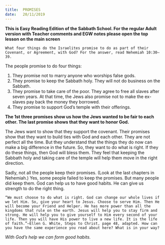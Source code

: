 ```yaml
---
title:  PROMISES
date:   20/11/2019
---
```


**This is Easy Reading Edition of the Sabbath School. For the regular Adult version with Teacher comments and EGW notes please open the top lesson on the main screen** 

`What four things do the Israelites promise to do as part of their Covenant, or Agreement, with God? For the answer, read Nehemiah 10:30–39.`

The people promise to do four things:

1. They promise not to marry anyone who worships false gods.
2. They promise to keep the Sabbath holy. They will not do business on the Sabbath.
3. They promise to take care of the poor. They agree to free all slaves after seven years. At that time, the Jews also promise not to make the ex-slaves pay back the money they borrowed.
4. They promise to support God’s temple with their offerings.
   
**The 1st three promises show us how the Jews wanted to be fair to each other. The last promise shows that they want to honor God.**

The Jews want to show that they support the covenant. Their promises show that they want to build ties with God and each other. They are not perfect all the time. But they understand that the things they do now can make a big difference in the future. So, they want to do what is right. If they do these things, then God will bless them. They feel that keeping the Sabbath holy and taking care of the temple will help them move in the right direction.

Sadly, not all the people keep their promises. (Look at the last chapters in Nehemiah.) Yes, some people failed to keep the promises. But many people did keep them. God can help us to have good habits. He can give us strength to do the right thing.

`“We must choose to do what is right. God can change our whole lives if we let Him. So, give your heart to Jesus. Choose to serve Him. Then He will become your Friend and Helper. He has more power than all the kingdoms that rule on the earth. Jesus will help you to stay firm and strong. He will help you to give yourself to Him every second of your life. Then you will have His power to live a new life. It is the life of faith.”—Ellen G. White, Steps to Christ, page 48, adapted. How can you have the same experience you read about here? What is in your way?`

_With God’s help we can form good habits._